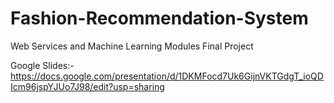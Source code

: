# Fashion-Recommendation-System
Web Services and Machine Learning Modules Final Project

Google Slides:-https://docs.google.com/presentation/d/1DKMFocd7Uk6GijnVKTGdgT_ioQDIcm96jspYJUo7J98/edit?usp=sharing
